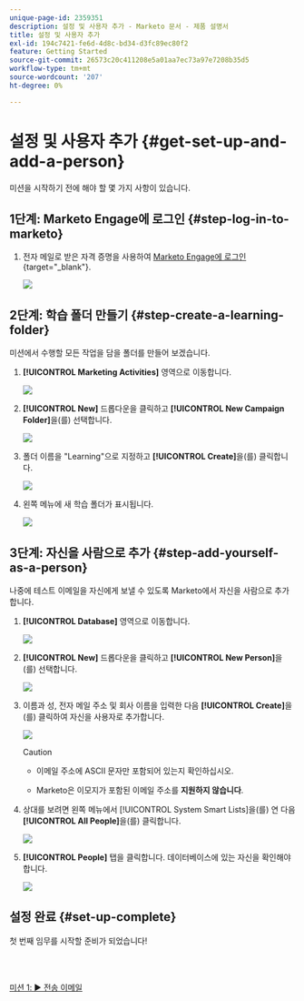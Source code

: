 ```yaml
---
unique-page-id: 2359351
description: 설정 및 사용자 추가 - Marketo 문서 - 제품 설명서
title: 설정 및 사용자 추가
exl-id: 194c7421-fe6d-4d8c-bd34-d3fc89ec80f2
feature: Getting Started
source-git-commit: 26573c20c411208e5a01aa7ec73a97e7208b35d5
workflow-type: tm+mt
source-wordcount: '207'
ht-degree: 0%

---
```


# 설정 및 사용자 추가 {#get-set-up-and-add-a-person}

미션을 시작하기 전에 해야 할 몇 가지 사항이 있습니다.

## 1단계: Marketo Engage에 로그인 {#step-log-in-to-marketo}

1. 전자 메일로 받은 자격 증명을 사용하여 [Marketo Engage에 로그인](https://app.marketo.com){target="_blank"}.

   ![](assets/get-set-up-and-add-a-person-1.png)

## 2단계: 학습 폴더 만들기 {#step-create-a-learning-folder}

미션에서 수행할 모든 작업을 담을 폴더를 만들어 보겠습니다.

1. **[!UICONTROL Marketing Activities]** 영역으로 이동합니다.

   ![](assets/get-set-up-and-add-a-person-2.png)

1. **[!UICONTROL New]** 드롭다운을 클릭하고 **[!UICONTROL New Campaign Folder]**&#x200B;을(를) 선택합니다.

   ![](assets/get-set-up-and-add-a-person-3.png)

1. 폴더 이름을 &quot;Learning&quot;으로 지정하고 **[!UICONTROL Create]**&#x200B;을(를) 클릭합니다.

   ![](assets/get-set-up-and-add-a-person-4.png)

1. 왼쪽 메뉴에 새 학습 폴더가 표시됩니다.

   ![](assets/get-set-up-and-add-a-person-5.png)

## 3단계: 자신을 사람으로 추가 {#step-add-yourself-as-a-person}

나중에 테스트 이메일을 자신에게 보낼 수 있도록 Marketo에서 자신을 사람으로 추가합니다.

1. **[!UICONTROL Database]** 영역으로 이동합니다.

   ![](assets/get-set-up-and-add-a-person-6.png)

1. **[!UICONTROL New]** 드롭다운을 클릭하고 **[!UICONTROL New Person]**&#x200B;을(를) 선택합니다.

   ![](assets/get-set-up-and-add-a-person-7.png)

1. 이름과 성, 전자 메일 주소 및 회사 이름을 입력한 다음 **[!UICONTROL Create]**&#x200B;을(를) 클릭하여 자신을 사용자로 추가합니다.

   ![](assets/get-set-up-and-add-a-person-8.png)

   >[!CAUTION]
   >
   >* 이메일 주소에 ASCII 문자만 포함되어 있는지 확인하십시오.
   >
   >* Marketo은 이모지가 포함된 이메일 주소를 **지원하지 않습니다**.

1. 상대를 보려면 왼쪽 메뉴에서 [!UICONTROL System Smart Lists]을(를) 연 다음 **[!UICONTROL All People]**&#x200B;을(를) 클릭합니다.

   ![](assets/get-set-up-and-add-a-person-9.png)

1. **[!UICONTROL People]** 탭을 클릭합니다. 데이터베이스에 있는 자신을 확인해야 합니다.

   ![](assets/get-set-up-and-add-a-person-10.png)

## 설정 완료 {#set-up-complete}

첫 번째 임무를 시작할 준비가 되었습니다!

<br> 

[미션 1: ► 전송 이메일](/help/marketo/getting-started/quick-wins/send-an-email.md)
